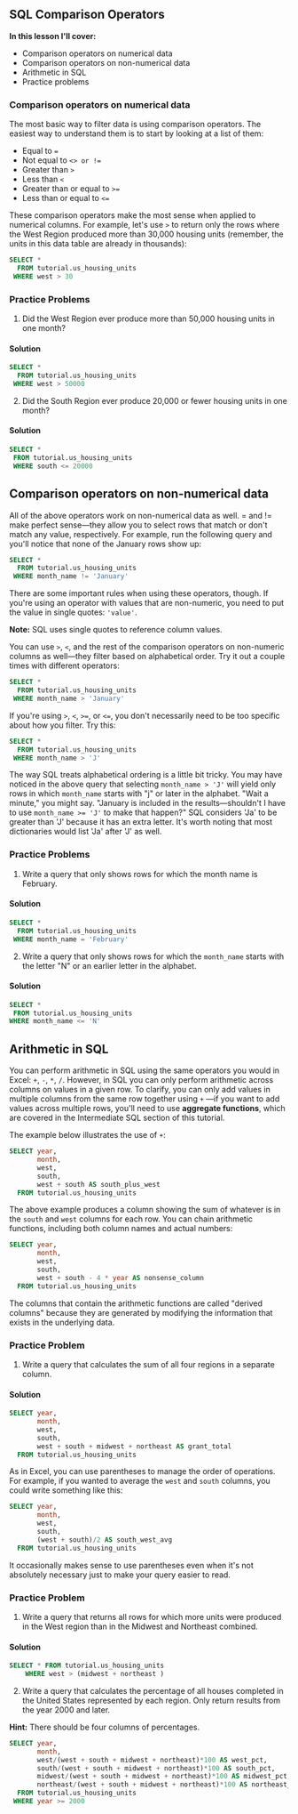 ## SQL Comparison Operators

**In this lesson I'll cover:**
- Comparison operators on numerical data
- Comparison operators on non-numerical data
- Arithmetic in SQL
- Practice problems

### Comparison operators on numerical data

The most basic way to filter data is using comparison operators. The easiest way to understand them is to start by looking at a list of them:

- Equal to	```=```
- Not equal to	```<> or !=```
- Greater than ```>```
- Less than	```<```
- Greater than or equal to	```>=```
- Less than or equal to	```<=```

These comparison operators make the most sense when applied to numerical columns. For example, let's use ```>``` to return only the rows where the West Region produced more than 30,000 housing units (remember, the units in this data table are already in thousands):

```sql
SELECT *
  FROM tutorial.us_housing_units
 WHERE west > 30
 ```

 ### Practice Problems 

 1. Did the West Region ever produce more than 50,000 housing units in one month?

 #### Solution

```sql
SELECT *
  FROM tutorial.us_housing_units
 WHERE west > 50000
 ```

 2. Did the South Region ever produce 20,000 or fewer housing units in one month?

 #### Solution

 ```sql
 SELECT *
  FROM tutorial.us_housing_units
  WHERE south <= 20000
 ```

## Comparison operators on non-numerical data

All of the above operators work on non-numerical data as well. = and != make perfect sense—they allow you to select rows that match or don't match any value, respectively. For example, run the following query and you'll notice that none of the January rows show up:

```sql
SELECT *
  FROM tutorial.us_housing_units
 WHERE month_name != 'January'
 ```

There are some important rules when using these operators, though. If you're using an operator with values that are non-numeric, you need to put the value in single quotes: ```'value'```.

**Note:** SQL uses single quotes to reference column values.

You can use ```>```, ```<```, and the rest of the comparison operators on non-numeric columns as well—they filter based on alphabetical order. Try it out a couple times with different operators:

```sql
SELECT *
  FROM tutorial.us_housing_units
 WHERE month_name > 'January'
```

If you're using ```>```, ```<```, ```>=```, or ```<=```, you don't necessarily need to be too specific about how you filter. Try this:

```sql
SELECT *
  FROM tutorial.us_housing_units
 WHERE month_name > 'J'
```

The way SQL treats alphabetical ordering is a little bit tricky. You may have noticed in the above query that selecting ```month_name > 'J'``` will yield only rows in which ```month_name``` starts with "j" or later in the alphabet. "Wait a minute," you might say. "January is included in the results—shouldn't I have to use ```month_name >= 'J'``` to make that happen?" SQL considers 'Ja' to be greater than 'J' because it has an extra letter. It's worth noting that most dictionaries would list 'Ja' after 'J' as well.

### Practice Problems 

 1. Write a query that only shows rows for which the month name is February.

 #### Solution

```sql
SELECT *
  FROM tutorial.us_housing_units
 WHERE month_name = 'February'
 ```

 2. Write a query that only shows rows for which the ```month_name``` starts with the letter "N" or an earlier letter in the alphabet.

 #### Solution

 ```sql
 SELECT *
  FROM tutorial.us_housing_units
 WHERE month_name <= 'N'
 ```

## Arithmetic in SQL

You can perform arithmetic in SQL using the same operators you would in Excel: ```+```, ```-```, ```*```, ```/```. However, in SQL you can only perform arithmetic across columns on values in a given row. To clarify, you can only add values in multiple columns from the same row together using ```+``` —if you want to add values across multiple rows, you'll need to use **aggregate functions**, which are covered in the Intermediate SQL section of this tutorial.

The example below illustrates the use of ```+```:

```sql
SELECT year,
       month,
       west,
       south,
       west + south AS south_plus_west
  FROM tutorial.us_housing_units
```

The above example produces a column showing the sum of whatever is in the ```south``` and ```west``` columns for each row. You can chain arithmetic functions, including both column names and actual numbers:

```sql
SELECT year,
       month,
       west,
       south,
       west + south - 4 * year AS nonsense_column
  FROM tutorial.us_housing_units
```

The columns that contain the arithmetic functions are called "derived columns" because they are generated by modifying the information that exists in the underlying data.

### Practice Problem

 1. Write a query that calculates the sum of all four regions in a separate column.

 #### Solution

```sql
SELECT year,
       month,
       west,
       south,
       west + south + midwest + northeast AS grant_total
  FROM tutorial.us_housing_units
 ```

As in Excel, you can use parentheses to manage the order of operations. For example, if you wanted to average the ```west``` and ```south``` columns, you could write something like this:

```sql
SELECT year,
       month,
       west,
       south,
       (west + south)/2 AS south_west_avg
  FROM tutorial.us_housing_units
```

It occasionally makes sense to use parentheses even when it's not absolutely necessary just to make your query easier to read.

### Practice Problem

 1. Write a query that returns all rows for which more units were produced in the West region than in the Midwest and Northeast combined.

 #### Solution

```sql
SELECT * FROM tutorial.us_housing_units 
    WHERE west > (midwest + northeast )
 ```

 2. Write a query that calculates the percentage of all houses completed in the United States represented by each region. Only return results from the year 2000 and later.

**Hint:** There should be four columns of percentages.

```sql
SELECT year,
       month,
       west/(west + south + midwest + northeast)*100 AS west_pct,
       south/(west + south + midwest + northeast)*100 AS south_pct,
       midwest/(west + south + midwest + northeast)*100 AS midwest_pct,
       northeast/(west + south + midwest + northeast)*100 AS northeast_pct
  FROM tutorial.us_housing_units
 WHERE year >= 2000
```
